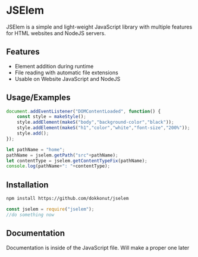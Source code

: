 # JSElem

JSElem is a simple and light-weight JavaScript library with multiple features for HTML websites and NodeJS servers.




## Features

- Element addition during runtime
- File reading with automatic file extensions
- Usable on Website JavaScript and NodeJS


## Usage/Examples
```javascript
document.addEventListener("DOMContentLoaded", function() {
    const style = makeStyle();
    style.addElement(makeS("body","background-color","black"));
    style.addElement(makeS("h1","color","white","font-size","200%"));
    style.add();
});
```
```javascript
let pathName = "home";
pathName = jselem.getPath("src"+pathName);
let contentType = jselem.getContentTypeFix(pathName);
console.log(pathName+": "+contentType);
```


## Installation


```bash
npm install https://github.com/dokkonut/jselem
```
```javascript
const jselem = require("jselem");
//do something now
```
    
## Documentation

Documentation is inside of the JavaScript file. Will make a proper one later
